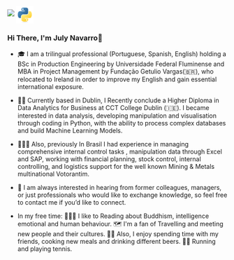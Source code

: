   ##
 
<div> 
  <a href="https://www.linkedin.com/in/july-navarro/" target="_blank"><img src="https://img.shields.io/badge/-LinkedIn-%230077B5?style=for-the-badge&logo=linkedin&logoColor=white" target="_blank"></a> 
  <img align="center" alt="Rafa-Python" height="40" width="40" src="https://raw.githubusercontent.com/devicons/devicon/master/icons/python/python-original.svg">

</div>

### Hi There, I'm July Navarro👋

- 🎓 I am a trilingual professional (Portuguese, Spanish, English) holding a BSc in Production Engineering by Universidade Federal Fluminense and MBA in Project Management by Fundação Getulio Vargas(🇧🇷), who relocated to Ireland in order to improve my English and gain essential international exposure.


- 👩‍💻 Currently based in Dublin, I Recently conclude a Higher Diploma in Data Analytics for Business at CCT College Dublin (🇮🇪). I became interested in data analysis, developing manipulation and visualisation through coding in Python, with the ability to process complex databases and build Machine Learning Models. 

- 👷🏽‍♀️ Also, previously In Brasil I had experience in managing comprehensive internal control tasks , manipulation data through Excel and SAP, working with financial planning, stock control, internal controlling, and logistics support for the well known Mining & Metals multinational Votorantim.

- 🙌 I am always interested in hearing from former colleagues, managers, or just professionals who would like to exchange knowledge, so feel free to contact me if you’d like to connect.

- In my free time: 
  📗🧘🏼‍ I like to Reading about Buddhism, intelligence emotional and human behaviour.
  🗺️ I'm a fan of Travelling and meeting new people and their cultures. 
  🍝🍻 Also, I enjoy spending time with my friends, cooking new meals and drinking different beers. 
  👟🎾 Running and playing tennis.

